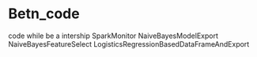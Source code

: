 # Betn_code
code while be a intership
SparkMonitor
NaiveBayesModelExport
NaiveBayesFeatureSelect
LogisticsRegressionBasedDataFrameAndExport
